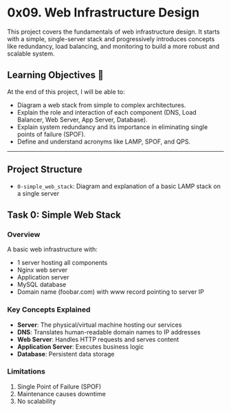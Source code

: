 # 0x09. Web Infrastructure Design

This project covers the fundamentals of web infrastructure design. It starts with a simple, single-server stack and progressively introduces concepts like redundancy, load balancing, and monitoring to build a more robust and scalable system.

## Learning Objectives 🧠

At the end of this project, I will be able to:
* Diagram a web stack from simple to complex architectures.
* Explain the role and interaction of each component (DNS, Load Balancer, Web Server, App Server, Database).
* Explain system redundancy and its importance in eliminating single points of failure (SPOF).
* Define and understand acronyms like LAMP, SPOF, and QPS.

---

## Project Structure

- `0-simple_web_stack`: Diagram and explanation of a basic LAMP stack on a single server


## Task 0: Simple Web Stack

### Overview
A basic web infrastructure with:
- 1 server hosting all components
- Nginx web server
- Application server
- MySQL database
- Domain name (foobar.com) with www record pointing to server IP

### Key Concepts Explained
- **Server**: The physical/virtual machine hosting our services
- **DNS**: Translates human-readable domain names to IP addresses
- **Web Server**: Handles HTTP requests and serves content
- **Application Server**: Executes business logic
- **Database**: Persistent data storage

### Limitations
1. Single Point of Failure (SPOF)
2. Maintenance causes downtime
3. No scalability